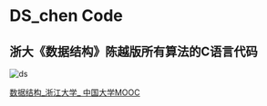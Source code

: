# DS_chen Code
## 浙大《数据结构》陈越版所有算法的C语言代码
![ds](http://imgsize.ph.126.net/?enlarge=true&imgurl=http://img2.ph.126.net/-z6Ldz9KwPgshEdq6rQ2iw==/6608750978190047825.jpg_426x240x1x95.png)

[数据结构_浙江大学_ 中国大学MOOC](http://www.icourse163.org/course/ZJU-93001)